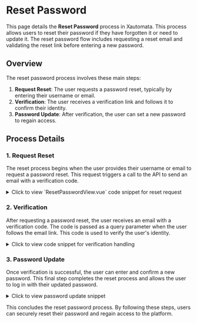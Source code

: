 # Reset Password

This page details the **Reset Password** process in Xautomata. This process allows users to reset their password if they have forgotten it or need to update it. The reset password flow includes requesting a reset email and validating the reset link before entering a new password.

## Overview

The reset password process involves these main steps:
1. **Request Reset**: The user requests a password reset, typically by entering their username or email.
2. **Verification**: The user receives a verification link and follows it to confirm their identity.
3. **Password Update**: After verification, the user can set a new password to regain access.

## Process Details

### 1. Request Reset

The reset process begins when the user provides their username or email to request a password reset. This request triggers a call to the API to send an email with a verification code.


<details>
<summary>Click to view `ResetPasswordView.vue` code snippet for reset request</summary>

```typescript
async function requestResetPassword(): Promise<void> {
  isLoading.value = true

  try {
    await Api.requestResetPassword(profile.value.userName)
    goToLogin()
  } catch (err) {
    console.error(err)
  } finally {
    isLoading.value = false
  }
}
```

</details>

### 2. Verification

After requesting a password reset, the user receives an email with a verification code. The code is passed as a query parameter when the user follows the email link. This code is used to verify the user's identity.


<details>
<summary>Click to view code snippet for verification handling</summary>

```typescript

const code = route.query.verification_code as string

async function resetPassword(): Promise<void> {
  isLoading.value = true

  try {
    await Api.resetPassword({
      verification_code: code,
      new_password: changePassword.value.password
    })
    goToLogin()
  } catch (err) {
    console.error(err)
  } finally {
    isLoading.value = false
  }
}
```

</details>

### 3. Password Update

Once verification is successful, the user can enter and confirm a new password. This final step completes the reset process and allows the user to log in with their updated password.


<details>
<summary>Click to view password update snippet</summary>

```typescript

const changePasswordFields = ref<Array<FieldOptions>>([  {    key: 'password',    type: FieldType.Password,    placeholder: 'Password',    validations: [      required,      lowerRequired,      upperRequired,      numberRequired,      specialSymbolRequired,      whiteSpacesNotAllowed,      minLength(8)    ]
  },
  {
    key: 'passwordConfirm',
    type: FieldType.Password,
    placeholder: 'Confirm password',
    validations: [sameAs(passwordComputed)]
  }
])
```

</details>

This concludes the reset password process. By following these steps, users can securely reset their password and regain access to the platform.
